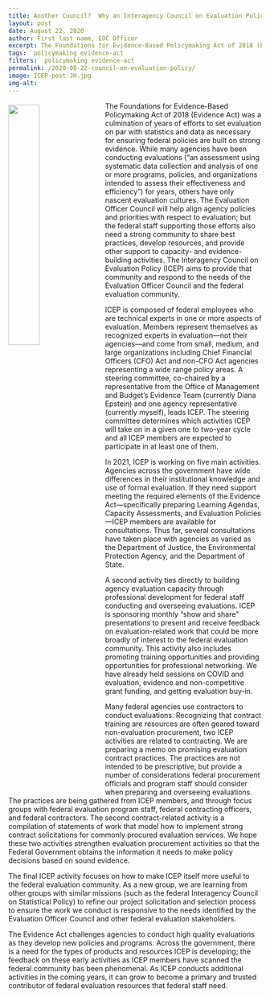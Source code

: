```yaml
---
title: Another Council?  Why an Interagency Council on Evaluation Policy
layout: post
date: August 22, 2020
author: First last name, EOC Officer
excerpt: The Foundations for Evidence-Based Policymaking Act of 2018 (Evidence Act) was a culmination of years of efforts to set evaluation on par with statistics and data as necessary for ensuring... <a href="../../../2020-08-22-council-on-evaluation-policy/" aria-label="Why an Interagency Council on Evaluation Policy">Continue Reading</a>
tags:  policymaking evidence-act 
filters:  policymaking evidence-act
permalink: /2020-08-22-council-on-evaluation-policy/
image: ICEP-post-JH.jpg
img-alt: 
---
```


<img src="{{site.baseurl}}/assets/images/blog/ICEP-post-JH.jpg" alt="" style="float:left; width:35%; height:35%; margin-right:1rem; margin-top:0.4rem">
The Foundations for Evidence-Based Policymaking Act of 2018 (Evidence Act) was a culmination of years of efforts to set evaluation on par with statistics and data as necessary for ensuring federal policies are built on strong evidence.  While many agencies have been conducting evaluations (“an assessment using systematic data collection and analysis of one or more programs, policies, and organizations intended to assess their effectiveness and efficiency”) for years, others have only nascent evaluation cultures.  The Evaluation Officer Council will help align agency policies and priorities with respect to evaluation; but the federal staff supporting those efforts also need a strong community to share best practices, develop resources, and provide other support to capacity- and evidence-building activities.  The Interagency Council on Evaluation Policy (ICEP) aims to provide that community and respond to the needs of the Evaluation Officer Council and the federal evaluation community.

ICEP is composed of federal employees who are technical experts in one or more aspects of evaluation.  Members represent themselves as recognized experts in evaluation—not their agencies—and come from small, medium, and large organizations including Chief Financial Officers (CFO) Act and non-CFO Act agencies representing a wide range policy areas.  A steering committee, co-chaired by a representative from the Office of Management and Budget’s Evidence Team (currently Diana Epstein) and one agency representative (currently myself), leads ICEP.  The steering committee determines which activities ICEP will take on in a given one to two-year cycle and all ICEP members are expected to participate in at least one of them. 

In 2021, ICEP is working on five main activities.  Agencies across the government have wide differences in their institutional knowledge and use of formal evaluation.  If they need support meeting the required elements of the Evidence Act—specifically preparing Learning Agendas, Capacity Assessments, and Evaluation Policies—ICEP members are available for consultations.  Thus far, several consultations have taken place with agencies as varied as the Department of Justice, the Environmental Protection Agency, and the Department of State.

A second activity ties directly to building agency evaluation capacity through professional development for federal staff conducting and overseeing evaluations.  ICEP is sponsoring monthly “show and share” presentations to present and receive feedback on evaluation-related work that could be more broadly of interest to the federal evaluation community.  This activity also includes promoting training opportunities and providing opportunities for professional networking.  We have already held sessions on COVID and evaluation, evidence and non-competitive grant funding, and getting evaluation buy-in.

Many federal agencies use contractors to conduct evaluations.  Recognizing that contract training are resources are often geared toward non-evaluation procurement, two ICEP activities are related to contracting.  We are preparing a memo on promising evaluation contract practices.  The practices are not intended to be prescriptive, but provide a number of considerations federal procurement officials and program staff should consider when preparing and overseeing evaluations.  The practices are being gathered from ICEP members, and through focus groups with federal evaluation program staff, federal contracting officers, and federal contractors.  The second contract-related activity is a compilation of statements of work that model how to implement strong contract solicitations for commonly procured evaluation services.  We hope these two activities strengthen evaluation procurement activities so that the Federal Government obtains the information it needs to make policy decisions based on sound evidence.  

The final ICEP activity focuses on how to make ICEP itself more useful to the federal evaluation community.  As a new group, we are learning from other groups with similar missions (such as the federal Interagency Council on Statistical Policy) to refine our project solicitation and selection process to ensure the work we conduct is responsive to the needs identified by the Evaluation Officer Council and other federal evaluation stakeholders.

The Evidence Act challenges agencies to conduct high quality evaluations as they develop new policies and programs.  Across the government, there is a need for the types of products and resources ICEP is developing; the feedback on these early activities as ICEP members have scanned the federal community has been phenomenal.  As ICEP conducts additional activities in the coming years, it can grow to become a primary and trusted contributor of federal evaluation resources that federal staff need.
